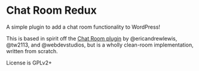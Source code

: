 Chat Room Redux
===============

A simple plugin to add a chat room functionality to WordPress!

This is based in spirit off the [Chat Room plugin](https://github.com/WebDevStudios/Chat-Room) by @ericandrewlewis, @tw2113, and @webdevstudios, but is a wholly clean-room implementation, written from scratch.

License is GPLv2+
